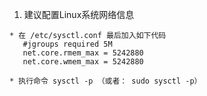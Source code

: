 1. 建议配置Linux系统网络信息
````
* 在 /etc/sysctl.conf 最后加入如下代码
   #jgroups required 5M
   net.core.rmem_max = 5242880
   net.core.wmem_max = 5242880
   
* 执行命令 sysctl -p （或者： sudo sysctl -p）
````
